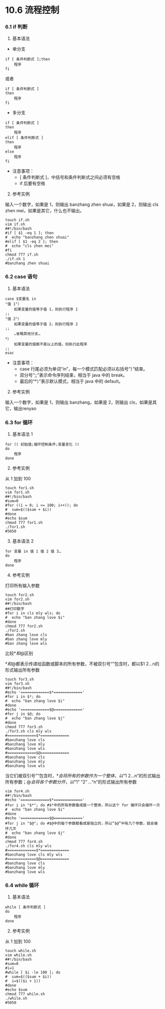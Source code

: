 # 10.6 流程控制

### 6.1 if 判断

1. 基本语法

* 单分支

```shell
if [ 条件判断式 ];then
    程序
fi
```

或者

```shell
if [ 条件判断式 ]
then
    程序
fi
```

* 多分支

```shell
if [ 条件判断式 ]
then
    程序
elif [ 条件判断式 ]
then
    程序
else
    程序
fi
```

* 注意事项：
  - [ 条件判断式 ]，中括号和条件判断式之间必须有空格
  - if 后要有空格

2. 参考实例

输入一个数字，如果是 1，则输出 banzhang zhen shuai，如果是 2，则输出 cls zhen mei，如果是其它，什么也不输出。

```shell
touch if.sh
vim if.sh
##!/bin/bash
#if [ $1 -eq 1 ]; then
#  echo "banzhang zhen shuai"
#elif [ $1 -eq 2 ]; then
#  echo "cls zhen mei"
#fi
chmod 777 if.sh
./if.sh 1
#banzhang zhen shuai
```

### 6.2 case 语句

1. 基本语法

```shell
case $变量名 in
"值 1"）
    如果变量的值等于值 1，则执行程序 1
;;
"值 2"）
    如果变量的值等于值 2，则执行程序 2
;;
    …省略其他分支…
*）
    如果变量的值都不是以上的值，则执行此程序
;;
esac
```

* 注意事项：
  - case 行尾必须为单词“in”，每一个模式匹配必须以右括号“）”结束。
  - 双分号“;;”表示命令序列结束，相当于 java 中的 break。
  - 最后的“*）”表示默认模式，相当于 java 中的 default。

2. 参考实例

输入一个数字，如果是 1，则输出 banzhang，如果是 2，则输出 cls，如果是其它，输出renyao

### 6.3 for 循环

1. 基本语法 1

```shell
for (( 初始值;循环控制条件;变量变化 ))
do
    程序
done
```

2. 参考实例

从 1 加到 100

```shell
touch for1.sh
vim for1.sh
##!/bin/bash
#sum=0
#for ((i = 0; i <= 100; i++)); do
#  sum=$(($sum + $i))
#done
#echo $sum
chmod 777 for1.sh
./for1.sh
#5050
```

3. 基本语法 2

```shell
for 变量 in 值 1 值 2 值 3…
do
    程序
done
``` 

4. 参考实例

打印所有输入参数

```shell
touch for2.sh
vim for2.sh
##!/bin/bash
##打印数字
#for i in cls mly wls; do
#  echo "ban zhang love $i"
#done
chmod 777 for2.sh
./for2.sh
#ban zhang love cls
#ban zhang love mly
#ban zhang love wls
```

比较$*和$@区别

$*和$@都表示传递给函数或脚本的所有参数，不被双引号“”包含时，都以$1 $2 …$n的形式输出所有参数

```shell
touch for3.sh
vim for3.sh
##!/bin/bash
#echo '=============$*============='
#for i in $*; do
#  echo "ban zhang love $i"
#done
#echo '=============$@============='
#for j in $@; do
#  echo "ban zhang love $j"
#done
chmod 777 for3.sh
./for3.sh cls mly wls
#=============$*=============
#banzhang love cls
#banzhang love mly
#banzhang love wls
#=============$@=============
#banzhang love cls
#banzhang love mly
#banzhang love wls
```

当它们被双引号“”包含时，$*会将所有的参数作为一个整体，以“$1 $2 …$n”的形式输出所有参数；$@会将各个参数分开，以“$1” “$2”…“$n”的形式输出所有参数

```shell
vim for4.sh
##!/bin/bash
#echo '=============$*============='
#for i in "$*"; do #$*中的所有参数看成是一个整体，所以这个 for 循环只会循环一次
#  echo "ban zhang love $i"
#done
#echo '=============$@============='
#for j in "$@"; do #$@中的每个参数都看成是独立的，所以“$@”中有几个参数，就会循环几次
#  echo "ban zhang love $j"
#done
chmod 777 for4.sh
./for4.sh cls mly wls
#=============$*=============
#banzhang love cls mly wls
#=============$@=============
#banzhang love cls
#banzhang love mly
#banzhang love wls
```

### 6.4 while 循环

1. 基本语法

```shell
while [ 条件判断式 ]
do
    程序
done
```

2. 参考实例

从 1 加到 100

```shell
touch while.sh
vim while.sh
##!/bin/bash
#sum=0
#i=1
#while [ $i -le 100 ]; do
#  sum=$(($sum + $i))
#  i=$(($i + 1))
#done
#echo $sum
chmod 777 while.sh
./while.sh
#5050
```
